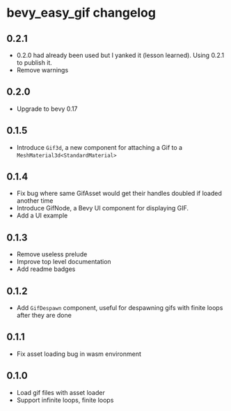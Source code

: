 # bevy_easy_gif changelog

## 0.2.1

- 0.2.0 had already been used but I yanked it (lesson learned). Using 0.2.1 to publish it.
- Remove warnings

## 0.2.0

- Upgrade to bevy 0.17

## 0.1.5

- Introduce `Gif3d`, a new component for attaching a Gif to a `MeshMaterial3d<StandardMaterial>`

## 0.1.4

- Fix bug where same GifAsset would get their handles doubled if loaded another time
- Introduce GifNode, a Bevy UI component for displaying GIF.
- Add a UI example

## 0.1.3

- Remove useless prelude
- Improve top level documentation
- Add readme badges

## 0.1.2

- Add `GifDespawn` component, useful for despawning gifs with finite loops after they are done

## 0.1.1

- Fix asset loading bug in wasm environment

## 0.1.0

- Load gif files with asset loader
- Support infinite loops, finite loops